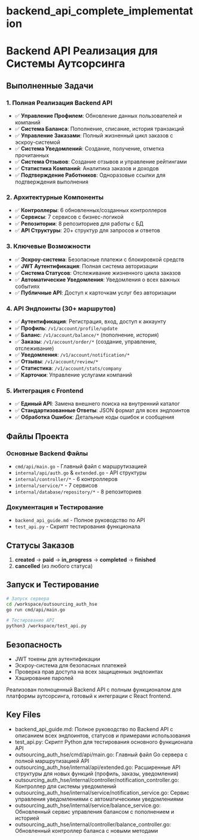 # backend_api_complete_implementation

# Backend API Реализация для Системы Аутсорсинга

## Выполненные Задачи

### 1. Полная Реализация Backend API
- ✅ **Управление Профилем**: Обновление данных пользователей и компаний
- ✅ **Система Баланса**: Пополнение, списание, история транзакций
- ✅ **Управление Заказами**: Полный жизненный цикл заказов с эскроу-системой
- ✅ **Система Уведомлений**: Создание, получение, отметка прочитанных
- ✅ **Система Отзывов**: Создание отзывов и управление рейтингами
- ✅ **Статистика Компаний**: Аналитика заказов и доходов
- ✅ **Подтверждение Работников**: Одноразовые ссылки для подтверждения выполнения

### 2. Архитектурные Компоненты
- ✅ **Контроллеры**: 6 обновленных/созданных контроллеров
- ✅ **Сервисы**: 7 сервисов с бизнес-логикой
- ✅ **Репозитории**: 8 репозиториев для работы с БД
- ✅ **API Структуры**: 20+ структур для запросов и ответов

### 3. Ключевые Возможности
- ✅ **Эскроу-система**: Безопасные платежи с блокировкой средств
- ✅ **JWT Аутентификация**: Полная система авторизации
- ✅ **Система Статусов**: Отслеживание жизненного цикла заказов
- ✅ **Автоматические Уведомления**: Уведомления о всех важных событиях
- ✅ **Публичные API**: Доступ к карточкам услуг без авторизации

### 4. API Эндпоинты (30+ маршрутов)
- ✅ **Аутентификация**: Регистрация, вход, доступ к аккаунту
- ✅ **Профиль**: `/v1/account/profile/update`
- ✅ **Баланс**: `/v1/account/balance/*` (пополнение, история)
- ✅ **Заказы**: `/v1/account/order/*` (создание, управление, отслеживание)
- ✅ **Уведомления**: `/v1/account/notification/*`
- ✅ **Отзывы**: `/v1/account/review/*`
- ✅ **Статистика**: `/v1/account/stats/company`
- ✅ **Карточки**: Управление услугами компаний

### 5. Интеграция с Frontend
- ✅ **Единый API**: Замена внешнего поиска на внутренний каталог
- ✅ **Стандартизованные Ответы**: JSON формат для всех эндпоинтов
- ✅ **Обработка Ошибок**: Детальные коды ошибок и сообщения

## Файлы Проекта

### Основные Backend Файлы
- `cmd/api/main.go` - Главный файл с маршрутизацией
- `internal/api/auth.go` & `extended.go` - API структуры
- `internal/controller/*` - 6 контроллеров
- `internal/service/*` - 7 сервисов
- `internal/database/repository/*` - 8 репозиториев

### Документация и Тестирование
- `backend_api_guide.md` - Полное руководство по API
- `test_api.py` - Скрипт тестирования функционала

## Статусы Заказов
1. **created** → **paid** → **in_progress** → **completed** → **finished**
2. **cancelled** (из любого статуса)

## Запуск и Тестирование
```bash
# Запуск сервера
cd /workspace/outsourcing_auth_hse
go run cmd/api/main.go

# Тестирование API
python3 /workspace/test_api.py
```

## Безопасность
- JWT токены для аутентификации
- Эскроу-система для безопасных платежей
- Проверка прав доступа на всех защищенных эндпоинтах
- Хэширование паролей

Реализован полноценный Backend API с полным функционалом для платформы аутсорсинга, готовый к интеграции с React frontend.

## Key Files

- backend_api_guide.md: Полное руководство по Backend API с описанием всех эндпоинтов, статусов и примерами использования
- test_api.py: Скрипт Python для тестирования основного функционала API
- outsourcing_auth_hse/cmd/api/main.go: Главный файл Go сервера с полной маршрутизацией API
- outsourcing_auth_hse/internal/api/extended.go: Расширенные API структуры для новых функций (профиль, заказы, уведомления)
- outsourcing_auth_hse/internal/controller/notification_controller.go: Контроллер для системы уведомлений
- outsourcing_auth_hse/internal/service/notification_service.go: Сервис управления уведомлениями с автоматическими уведомлениями
- outsourcing_auth_hse/internal/service/balance_service.go: Обновленный сервис управления балансом с пополнением и историей
- outsourcing_auth_hse/internal/controller/balance_controller.go: Обновленный контроллер баланса с новыми методами
